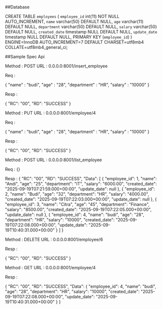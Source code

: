 ##Database

CREATE TABLE `employees` (
  `employee_id` int(11) NOT NULL AUTO_INCREMENT,
  `name` varchar(50) DEFAULT NULL,
  `age` varchar(11) DEFAULT NULL,
  `department` varchar(50) DEFAULT NULL,
  `salary` varchar(50) DEFAULT NULL,
  `created_date` timestamp NULL DEFAULT NULL,
  `update_date` timestamp NULL DEFAULT NULL,
  PRIMARY KEY (`employee_id`)
) ENGINE=InnoDB AUTO_INCREMENT=7 DEFAULT CHARSET=utf8mb4 COLLATE=utf8mb4_general_ci;

##Sample Spec Api

Method : POST 
URL : 0.0.0.0:8001/insert_employee

Req : 

{
    "name" : "budi",
    "age"  : "28",
    "department" : "HR",
    "salary" : "10000"
}

Resp : 

{
    "RC": "00",
    "RD": "SUCCESS"
}


Method : PUT 
URL : 0.0.0.0:8001/employee/4

Req : 

{
    "name" : "budi",
    "age"  : "28",
    "department" : "HR",
    "salary" : "10000"
}

Resp :

{
    "RC": "00",
    "RD": "SUCCESS"
}

Method : POST 
URL : 0.0.0.0:8001/list_employee

Req : 
{}

Resp :
{
    "RC": "00",
    "RD": "SUCCESS",
    "Data": [
        {
            "employee_id": 1,
            "name": "Andi",
            "age": "25",
            "department": "IT",
            "salary": "6000.00",
            "created_date": "2025-09-19T07:21:59.000+00:00",
            "update_date": null
        },
        {
            "employee_id": 2,
            "name": "Budi",
            "age": "32",
            "department": "HR",
            "salary": "4000.00",
            "created_date": "2025-09-19T07:22:03.000+00:00",
            "update_date": null
        },
        {
            "employee_id": 3,
            "name": "Citra",
            "age": "45",
            "department": "Finance",
            "salary": "8500.00",
            "created_date": "2025-09-19T07:22:05.000+00:00",
            "update_date": null
        },
        {
            "employee_id": 4,
            "name": "budi",
            "age": "28",
            "department": "HR",
            "salary": "10000",
            "created_date": "2025-09-19T07:22:08.000+00:00",
            "update_date": "2025-09-19T10:40:31.000+00:00"
        }
    ]
}

Method : DELETE 
URL : 0.0.0.0:8001/employee/6

Resp :

{
    "RC": "00",
    "RD": "SUCCESS"
}

Method : GET 
URL : 0.0.0.0:8001/employee/4

Resp :

{
    "RC": "00",
    "RD": "SUCCESS",
    "Data": {
        "employee_id": 4,
        "name": "budi",
        "age": "28",
        "department": "HR",
        "salary": "10000",
        "created_date": "2025-09-19T07:22:08.000+00:00",
        "update_date": "2025-09-19T10:40:31.000+00:00"
    }
}





